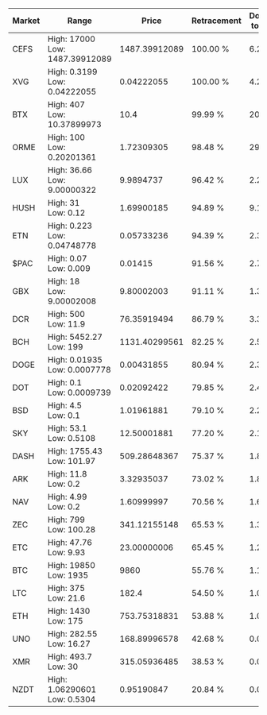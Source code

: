 | Market | Range | Price| Retracement | Doubles to 50% |
| --- | --- | --- | --- | --- |
| CEFS | High: 17000<br />Low: 1487.39912089 | 1487.39912089 | 100.00 % | 6.21 |
| XVG | High: 0.3199<br />Low: 0.04222055 | 0.04222055 | 100.00 % | 4.29 |
| BTX | High: 407<br />Low: 10.37899973 | 10.4 | 99.99 % | 20.07 |
| ORME | High: 100<br />Low: 0.20201361 | 1.72309305 | 98.48 % | 29.08 |
| LUX | High: 36.66<br />Low: 9.00000322 | 9.9894737 | 96.42 % | 2.29 |
| HUSH | High: 31<br />Low: 0.12 | 1.69900185 | 94.89 % | 9.16 |
| ETN | High: 0.223<br />Low: 0.04748778 | 0.05733236 | 94.39 % | 2.36 |
| $PAC | High: 0.07<br />Low: 0.009 | 0.01415 | 91.56 % | 2.79 |
| GBX | High: 18<br />Low: 9.00002008 | 9.80002003 | 91.11 % | 1.38 |
| DCR | High: 500<br />Low: 11.9 | 76.35919494 | 86.79 % | 3.35 |
| BCH | High: 5452.27<br />Low: 199 | 1131.40299561 | 82.25 % | 2.50 |
| DOGE | High: 0.01935<br />Low: 0.0007778 | 0.00431855 | 80.94 % | 2.33 |
| DOT | High: 0.1<br />Low: 0.0009739 | 0.02092422 | 79.85 % | 2.41 |
| BSD | High: 4.5<br />Low: 0.1 | 1.01961881 | 79.10 % | 2.26 |
| SKY | High: 53.1<br />Low: 0.5108 | 12.50001881 | 77.20 % | 2.14 |
| DASH | High: 1755.43<br />Low: 101.97 | 509.28648367 | 75.37 % | 1.82 |
| ARK | High: 11.8<br />Low: 0.2 | 3.32935037 | 73.02 % | 1.80 |
| NAV | High: 4.99<br />Low: 0.2 | 1.60999997 | 70.56 % | 1.61 |
| ZEC | High: 799<br />Low: 100.28 | 341.12155148 | 65.53 % | 1.32 |
| ETC | High: 47.76<br />Low: 9.93 | 23.00000006 | 65.45 % | 1.25 |
| BTC | High: 19850<br />Low: 1935 | 9860 | 55.76 % | 1.10 |
| LTC | High: 375<br />Low: 21.6 | 182.4 | 54.50 % | 1.09 |
| ETH | High: 1430<br />Low: 175 | 753.75318831 | 53.88 % | 1.06 |
| UNO | High: 282.55<br />Low: 16.27 | 168.89996578 | 42.68 % | 0.00 |
| XMR | High: 493.7<br />Low: 30 | 315.05936485 | 38.53 % | 0.00 |
| NZDT | High: 1.06290601<br />Low: 0.5304 | 0.95190847 | 20.84 % | 0.00 |
